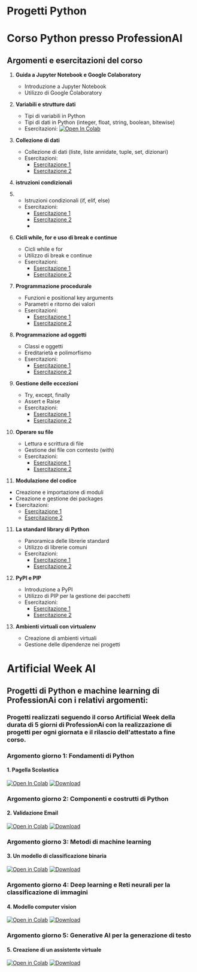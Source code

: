 <!-- # progett_python -->
# Progetti Python

# Corso Python presso ProfessionAI

## Argomenti e esercitazioni del corso

1. **Guida a Jupyter Notebook e Google Colaboratory**
   - Introduzione a Jupyter Notebook
   - Utilizzo di Google Colaboratory

2. **Variabili e strutture dati**
   - Tipi di variabili in Python
   - Tipi di dati in Python (integer, float, string, boolean, bitewise)
   - Esercitazioni:
   [![Open In Colab](https://colab.research.google.com/assets/colab-badge.svg)](https://colab.research.google.com/drive/1qDiOsha9DXUOT420CciRIBZrYPjp7LsU?usp=drive_link)


3. **Collezione di dati**
   - Collezione di dati (liste, liste annidate, tuple, set, dizionari)
   - Esercitazioni:
     - [Esercitazione 1](link_alla_esercitazione_1)
     - [Esercitazione 2](link_alla_esercitazione_2)

4. **istruzioni condizionali**
5. - Istruzioni condizionali (if, elif, else)
   - Esercitazioni:
     - [Esercitazione 1](link_alla_esercitazione_1)
     - [Esercitazione 2](link_alla_esercitazione_2)
     - 
5. **Cicli while, for e uso di break e continue**
   - Cicli while e for
   - Utilizzo di break e continue
   - Esercitazioni:
     - [Esercitazione 1](link_alla_esercitazione_1)
     - [Esercitazione 2](link_alla_esercitazione_2)

6. **Programmazione procedurale**
   - Funzioni e positional key arguments
   - Parametri e ritorno dei valori
   - Esercitazioni:
     - [Esercitazione 1](link_alla_esercitazione_1)
     - [Esercitazione 2](link_alla_esercitazione_2)

7. **Programmazione ad oggetti**
   - Classi e oggetti
   - Ereditarietà e polimorfismo
   - Esercitazioni:
     - [Esercitazione 1](link_alla_esercitazione_1)
     - [Esercitazione 2](link_alla_esercitazione_2)

8. **Gestione delle eccezioni**
   - Try, except, finally
   - Assert e Raise
   - Esercitazioni:
     - [Esercitazione 1](link_alla_esercitazione_1)
     - [Esercitazione 2](link_alla_esercitazione_2)

9. **Operare su file**
   - Lettura e scrittura di file
   - Gestione dei file con contesto (with)
   - Esercitazioni:
     - [Esercitazione 1](link_alla_esercitazione_1)
     - [Esercitazione 2](link_alla_esercitazione_2)

10. **Modulazione del codice**
   - Creazione e importazione di moduli
   - Creazione e gestione dei packages
   - Esercitazioni:
     - [Esercitazione 1](link_alla_esercitazione_1)
     - [Esercitazione 2](link_alla_esercitazione_2)

11. **La standard library di Python**
    - Panoramica delle librerie standard
    - Utilizzo di librerie comuni
    - Esercitazioni:
      - [Esercitazione 1](link_alla_esercitazione_1)
      - [Esercitazione 2](link_alla_esercitazione_2)

12. **PyPI e PIP**
    - Introduzione a PyPI
    - Utilizzo di PIP per la gestione dei pacchetti
    - Esercitazioni:
      - [Esercitazione 1](link_alla_esercitazione_1)
      - [Esercitazione 2](link_alla_esercitazione_2)

13. **Ambienti virtuali con virtualenv**
    - Creazione di ambienti virtuali
    - Gestione delle dipendenze nei progetti



# Artificial Week AI

## Progetti di Python e machine learning di ProfessionAi con i relativi argomenti:
### Progetti realizzati seguendo il corso Artificial Week della durata di 5 giorni di ProfessionAi con la realizzazione di progetti per ogni giornata e il rilascio dell'attestato a fine corso.

### Argomento giorno 1: Fondamenti di Python
#### 1. Pagella Scolastica
   [![Open In Colab](https://colab.research.google.com/assets/colab-badge.svg)](https://colab.research.google.com/drive/19HiSkpnZaje_M6K-DGRaulw7QZ9LoKop?usp=sharing)
   [![Download](https://img.shields.io/badge/Download-File-blue.svg)](Pagella_scolastica.py)
   
### Argomento giorno 2: Componenti e costrutti di Python
#### 2. Validazione Email
[![Open in Colab](https://colab.research.google.com/assets/colab-badge.svg)](https://colab.research.google.com/drive/1vHL4H8sjVG7Qp6zcqXkYzgY6ypSGsumo?usp=sharing)
[![Download](https://img.shields.io/badge/Download-File-blue.svg)](Validazione_email.py)

### Argomento giorno 3: Metodi di machine learning
#### 3. Un modello di classificazione binaria
[![Open in Colab](https://colab.research.google.com/assets/colab-badge.svg)](https://colab.research.google.com/drive/18OZXU3h1lGXKbZtHlpcmi300YrSSAeRo?usp=sharing)
[![Download](https://img.shields.io/badge/Download-File-blue.svg)](Modello_di_classificazione.py)

### Argomento giorno 4: Deep learning e Reti neurali per la classificazione di immagini
#### 4. Modello computer vision
 [![Open in Colab](https://colab.research.google.com/assets/colab-badge.svg)](https://colab.research.google.com/drive/1PunSiNxZDaRuEiLZSRKk_kuVNnRAQ7kg?usp=sharing)
 [![Download](https://img.shields.io/badge/Download-File-blue)](Modello_di_computer_vision.py)

### Argomento giorno 5: Generative AI per la generazione di testo
#### 5. Creazione di un assistente virtuale
[![Open in Colab](https://colab.research.google.com/assets/colab-badge.svg)](https://colab.research.google.com/drive/1gkFUohyNac0E-uO8HdwgS59neCjCvLUy?usp=sharing)
 [![Download](https://img.shields.io/badge/Download-File-blue)](Assistente_virtuale.py)
